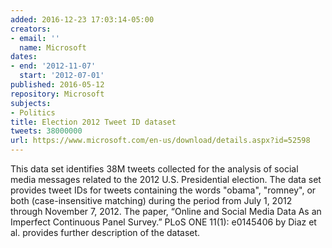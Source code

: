 ```yaml
---
added: 2016-12-23 17:03:14-05:00
creators:
- email: ''
  name: Microsoft
dates:
- end: '2012-11-07'
  start: '2012-07-01'
published: 2016-05-12
repository: Microsoft
subjects:
- Politics
title: Election 2012 Tweet ID dataset
tweets: 38000000
url: https://www.microsoft.com/en-us/download/details.aspx?id=52598
---
```


This data set identifies 38M tweets collected for the analysis of social media messages related to the 2012 U.S. Presidential election. The data set provides tweet IDs for tweets containing the words "obama", "romney", or both (case-insensitive matching) during the period from July 1, 2012 through November 7, 2012. The paper, “Online and Social Media Data As an Imperfect Continuous Panel Survey.” PLoS ONE 11(1): e0145406 by Diaz et al.  provides further description of the dataset.
